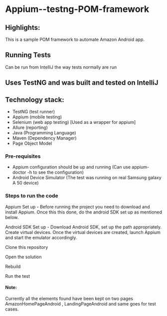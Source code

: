 
# Appium--testng-POM-framework


## Highlights:
This is a sample POM framework to automate Amazon Android app.

## Running Tests
Can be run from IntelliJ the way tests normally are run

## Uses TestNG and was built and tested on IntelliJ


## Technology stack:
- TestNG (test runner)
- Appium (mobile testing)
- Selenium (web app testing) [Used as a wrapper for appium]
- Allure (reporting)
- Java (Programming Language)
- Maven (Dependency Manager)
- Page Object Model

### Pre-requisites

- Appium configuration should be up and running (Can use appium-doctor -h to see the configuration)
- Android Device Simulator (The test was running on real Samsung galaxy A 50 device)
### Steps to run the code

Appium Set up - Before running the project you need to download and install Appium. Once this this done, do the android SDK set up as mentioned below.

Android SDK Set up - Download Android SDK, set up the path appropriately. Create virtual devices. Once the virtual devices are created, launch Appium and start the emulator accordingly.

Clone this repository

Open the solution

Rebuild

Run the test

#### Note: 
Currently all the elements found have been kept on two pages AmazonHomePageAndroid , LandingPageAndroid and same goes for test cases.
